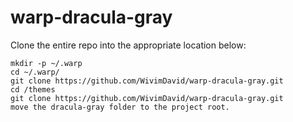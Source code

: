 # warp-dracula-gray
Clone the entire repo into the appropriate location below:

```
mkdir -p ~/.warp
cd ~/.warp/
git clone https://github.com/WivimDavid/warp-dracula-gray.git
cd /themes
git clone https://github.com/WivimDavid/warp-dracula-gray.git
move the dracula-gray folder to the project root.

```